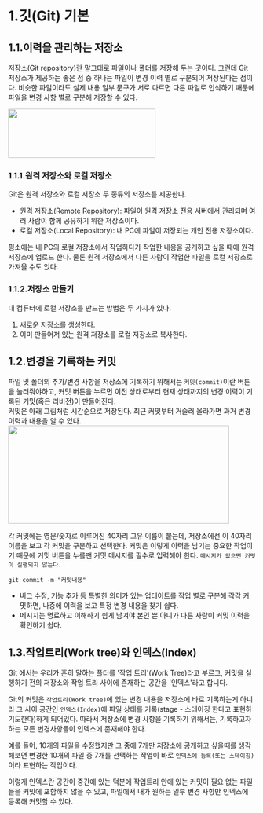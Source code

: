 # 1.깃(Git) 기본
## 1.1.이력을 관리하는 저장소
저장소(Git repository)란 말그대로 파일이나 폴더를 저장해 두는 곳이다. 그런데 Git 저장소가 제공하는 좋은 점 중 하나는 파일이 변경 이력 별로 구분되어 저장된다는 점이다. 비슷한 파일이라도 실제 내용 일부 문구가 서로 다르면 다른 파일로 인식하기 때문에 파일을 변경 사항 별로 구분해 저장할 수 있다.

<img src="https://user-images.githubusercontent.com/45344633/75421409-8b3c7280-597d-11ea-8081-19de0339d4bd.png" width="300px" height="100px" />

### 1.1.1.원격 저장소와 로컬 저장소
Git은 원격 저장소와 로컬 저장소 두 종류의 저장소를 제공한다.

* 원격 저장소(Remote Repository): 파일이 원격 저장소 전용 서버에서 관리되며 여러 사람이 함께 공유하기 위한 저장소이다.
* 로컬 저장소(Local Repository): 내 PC에 파일이 저장되는 개인 전용 저장소이다.

평소에는 내 PC의 로컬 저장소에서 작업하다가 작업한 내용을 공개하고 싶을 때에 원격 저장소에 업로드 한다. 물론 원격 저장소에서 다른 사람이 작업한 파일을 로컬 저장소로 가져올 수도 있다.
### 1.1.2.저장소 만들기
내 컴퓨터에 로컬 저장소를 만드는 방법은 두 가지가 있다.
1. 새로운 저장소를 생성한다.
2. 이미 만들어져 있는 원격 저장소를 로컬 저장소로 복사한다.
## 1.2.변경을 기록하는 커밋
파일 및 폴더의 추가/변경 사항을 저장소에 기록하기 위해서는 `커밋(commit)`이란 버튼을 눌러줘야하고,
커밋 버튼을 누르면 이전 상태로부터 현재 상태까지의 변경 이력이 기록된 커밋(혹은 리비전)이 만들어진다.<br/>
커밋은 아래 그림처럼 시간순으로 저장된다. 최근 커밋부터 거슬러 올라가면 과거 변경 이력과 내용을 알 수 있다.<br/>
<img src="https://user-images.githubusercontent.com/45344633/75421962-d60aba00-597e-11ea-99f0-fdfd36963bed.png" width="450px" height="200px" />

각 커밋에는 영문/숫자로 이루어진 40자리 고유 이름이 붙는데, 저장소에선 이 40자리 이름을 보고 각 커밋을 구분하고 선택한다.
커밋은 이렇게 이력을 남기는 중요한 작업이기 때문에 커밋 버튼을 누를땐 커밋 메시지를 필수로 입력해야 한다. `메시지가 없으면 커밋이 실행되지 않는다.`
```
git commit -m "커밋내용"
```
* 버그 수정, 기능 추가 등 특별한 의미가 있는 업데이트를 작업 별로 구분해 각각 커밋하면, 나중에 이력을 보고 특정 변경 내용을 찾기 쉽다.
* 메시지는 명료하고 이해하기 쉽게 남겨야 본인 뿐 아니가 다른 사람이 커밋 이력을 확인하기 쉽다.
## 1.3.작업트리(Work tree)와 인덱스(Index)
Git 에서는 우리가 흔히 말하는 폴더를 '작업 트리'(Work Tree)라고 부르고, 커밋을 실행하기 전의 저장소와 작업 트리 사이에 존재하는 공간을 '인덱스'라고 합니다.<br/>

Git의 커밋은 `작업트리(Work tree)`에 있는 변경 내용을 저장소에 바로 기록하는게 아니라 그 사이 공간인 `인덱스(Index)`에 파일 상태를 기록(stage - 스테이징 한다고 표현하기도한다)하게 되어있다. 따라서 저장소에 변경 사항을 기록하기 위해서는, 기록하고자 하는 모든 변경사항들이 인덱스에 존재해야 한다.<br/>

예를 들어, 10개의 파일을 수정했지만 그 중에 7개만 저장소에 공개하고 싶을때를 생각해보면 변경한 10개의 파일 중 7개를 선택하는 작업이 바로 `인덱스에 등록(또는 스테이징)`이라 표현하는 작업이다.<br/>

이렇게 인덱스란 공간이 중간에 있는 덕분에 작업트리 안에 있는 커밋이 필요 없는 파일들을 커밋에 포함하지 않을 수 있고, 파일에서 내가 원하는 일부 변경 사항만 인덱스에 등록해 커밋할 수 있다.